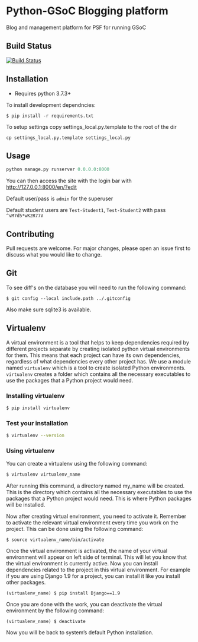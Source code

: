 # Python-GSoC Blogging platform

Blog and management platform for PSF for running GSoC

## Build Status

[![Build Status](https://travis-ci.com/sounak98/python-blogs.svg)](https://travis-ci.com/sounak98/python-blogs)

## Installation

- Requires python 3.7.3+

To install development dependncies:

```
$ pip install -r requirements.txt
```

To setup settings copy settings_local.py.template to the root of the dir
```
cp settings_local.py.template settings_local.py
```

## Usage

```python
python manage.py runserver 0.0.0.0:8000
```

You can then access the site with the login bar with http://127.0.0.1:8000/en/?edit

Default user/pass is `admin` for the superuser

Default student users are `Test-Student1`, `Test-Student2` with pass `^vM7d5*wK2R77V`

## Contributing
Pull requests are welcome. For major changes, please open an issue first to discuss what you would like to change.

## Git

To see diff's on the database you will need to run the following command:
```
$ git config --local include.path ../.gitconfig
```
Also make sure sqlite3 is available.

## Virtualenv

A virtual environment is a tool that helps to keep dependencies required by different projects separate by creating isolated python virtual environments for them. This means that each project can have its own dependencies, regardless of what dependencies every other project has. We use a module named `virtualenv` which is a tool to create isolated Python environments. `virtualenv` creates a folder which contains all the necessary executables to use the packages that a Python project would need.

### Installing virtualenv

```bash
$ pip install virtualenv
```

### Test your installation

```bash
$ virtualenv --version
```

### Using virtualenv

You can create a virtualenv using the following command:

```bash
$ virtualenv virtualenv_name
```

After running this command, a directory named my_name will be created. This is the directory which contains all the necessary executables to use the packages that a Python project would need. This is where Python packages will be installed.

Now after creating virtual environment, you need to activate it. Remember to activate the relevant virtual environment every time you work on the project. This can be done using the following command:

```
$ source virtualenv_name/bin/activate
```

Once the virtual environment is activated, the name of your virtual environment will appear on left side of terminal. This will let you know that the virtual environment is currently active.
Now you can install dependencies related to the project in this virtual environment. For example if you are using Django 1.9 for a project, you can install it like you install other packages.

```
(virtualenv_name) $ pip install Django==1.9
```

Once you are done with the work, you can deactivate the virtual environment by the following command:

```
(virtualenv_name) $ deactivate
```

Now you will be back to system’s default Python installation.



